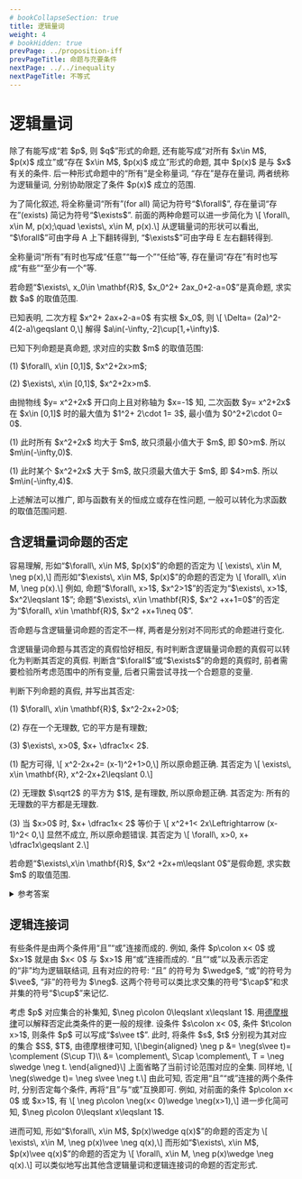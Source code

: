 ```yaml
---
# bookCollapseSection: true
title: 逻辑量词
weight: 4
# bookHidden: true
prevPage: ../proposition-iff
prevPageTitle: 命题与充要条件
nextPage: ../../inequality
nextPageTitle: 不等式
---
```


# 逻辑量词

<p>除了有能写成“若 $p$, 则 $q$”形式的命题, 还有能写成“对所有 $x\in M$, $p(x)$ 成立”或“存在 $x\in M$, $p(x)$ 成立”形式的命题, 其中 $p(x)$ 是与 $x$ 有关的条件. 后一种形式命题中的“所有”是全称量词, “存在”是存在量词, 两者统称为逻辑量词, 分别协助限定了条件 $p(x)$ 成立的范围. 
</p>
<p>为了简化叙述, 将全称量词“所有”(for all) 简记为符号“$\forall$”, 存在量词“存在”(exists) 简记为符号“$\exists$”. 前面的两种命题可以进一步简化为 \[
    \forall\, x\in M, p(x);\quad
    \exists\, x\in M, p(x).\]
从逻辑量词的形状可以看出, “$\forall$”可由字母 A 上下翻转得到, “$\exists$”可由字母 E 左右翻转得到.
</p>
<myremark>
    <p>全称量词“所有”有时也写成“任意”“每一个”“任给”等, 存在量词“存在”有时也写成“有些”“至少有一个”等.</p>
</myremark>

<myexample>
    <p>若命题“$\exists\, x_0\in \mathbf{R}$, $x_0^2+ 2ax_0+2-a=0$”是真命题, 求实数 $a$ 的取值范围.
    </p>
</myexample>

<mysolution>
    <p>已知表明, 二次方程 $x^2+ 2ax+2-a=0$ 有实根 $x_0$, 则 \[
        \Delta= (2a)^2-4(2-a)\geqslant 0,\]
    解得 $a\in(-\infty,-2]\cup[1,+\infty)$.
    </p>
</mysolution>

<myexample>
    <p>已知下列命题是真命题, 求对应的实数 $m$ 的取值范围:
    </p>
    <p>(1) $\forall\, x\in [0,1]$, $x^2+2x>m$;
    </p>
    <p>(2) $\exists\, x\in [0,1]$, $x^2+2x>m$.
    </p>
</myexample>

<mysolution>
    <p>由抛物线 $y= x^2+2x$ 开口向上且对称轴为 $x=-1$ 知, 二次函数 $y= x^2+2x$ 在 $x\in [0,1]$ 时的最大值为 $1^2+ 2\cdot 1= 3$, 最小值为 $0^2+2\cdot 0= 0$.
    </p>
    <p>(1) 此时所有 $x^2+2x$ 均大于 $m$, 故只须最小值大于 $m$, 即 $0>m$. 所以 $m\in(-\infty,0)$.
    </p>
    <p>(1) 此时某个 $x^2+2x$ 大于 $m$, 故只须最大值大于 $m$, 即 $4>m$. 所以 $m\in(-\infty,4)$.
    </p>
</mysolution>

<myremark>
    <p>上述解法可以推广, 即与函数有关的恒成立或存在性问题, 一般可以转化为求函数的取值范围问题.</p>
</myremark>

## 含逻辑量词命题的否定

<p>容易理解, 形如“$\forall\, x\in M$, $p(x)$”的命题的否定为 \[
    \exists\, x\in M, \neg p(x),\] 
而形如“$\exists\, x\in M$, $p(x)$”的命题的否定为 \[
    \forall\, x\in M, \neg p(x).\]
例如, 命题“$\forall\, x>1$, $x^2>1$”的否定为“$\exists\, x>1$, $x^2\leqslant 1$”; 命题“$\exists\, x\in \mathbf{R}$, $x^2 +x+1=0$”的否定为“$\forall\, x\in \mathbf{R}$, $x^2 +x+1\neq 0$”.
</p>
<myremark>
    <p>否命题与含逻辑量词命题的否定不一样, 两者是分别对不同形式的命题进行变化.</p>
</myremark>

<p>含逻辑量词命题与其否定的真假恰好相反, 有时判断含逻辑量词命题的真假可以转化为判断其否定的真假. 判断含“$\forall$”或“$\exists$”的命题的真假时, 前者需要检验所考虑范围中的所有变量, 后者只需尝试寻找一个合题意的变量.
</p>

<myexample>
    <p>判断下列命题的真假, 并写出其否定:
    </p>
    <p>(1) $\forall\, x\in \mathbf{R}$, $x^2-2x+2>0$;
    </p>
    <p>(2) 存在一个无理数, 它的平方是有理数;
    </p>
    <p>(3) $\exists\, x>0$, $x+ \dfrac1x< 2$.
    </p>
</myexample>

<mysolution>
    <p>(1) 配方可得, \[
        x^2-2x+2= (x-1)^2+1>0,\]
    所以原命题正确. 其否定为 \[
        \exists\, x\in \mathbf{R}, x^2-2x+2\leqslant 0.\]
    </p>
    <p>(2) 无理数 $\sqrt2$ 的平方为 $1$, 是有理数, 所以原命题正确. 其否定为: 所有的无理数的平方都是无理数.
    </p>
    <p>(3) 当 $x>0$ 时, $x+ \dfrac1x< 2$ 等价于 \[
        x^2+1< 2x\Leftrightarrow (x-1)^2< 0,\]
    显然不成立, 所以原命题错误. 其否定为 \[
        \forall\, x>0, x+ \dfrac1x\geqslant 2.\]
    </p>
</mysolution>

<myexercise>
    <p>若命题“$\exists\,x\in \mathbf{R}$, $x^2 +2x+m\leqslant 0$”是假命题, 求实数 $m$ 的取值范围.
    </p>
</myexercise>

<details><summary>参考答案</summary>
    <p>命题“$\forall\,x\in \mathbf{R}$, $x^2 +2x+m> 0$”是真命题, 则 $\Delta=2^2-4m< 0$, $m\in(1,+\infty)$.
    </p>
</details>

## 逻辑连接词

<p>有些条件是由两个条件用“且”“或”连接而成的. 例如, 条件 $p\colon x< 0$ 或 $x>1$ 就是由 $x< 0$ 与 $x>1$ 用“或”连接而成的. “且”“或”以及表示否定的“非”均为逻辑联结词, 且有对应的符号: “且” 的符号为 $\wedge$, “或”的符号为 $\vee$, “非”的符号为 $\neg$. 这两个符号可以类比求交集的符号“$\cap$”和求并集的符号“$\cup$”来记忆.
</p>
<p>考虑 $p$ 对应集合的补集知, $\neg p\colon 0\leqslant x\leqslant 1$. 用<a href="/docs/prerequisite/set-logic/set-operation/#德摩根律">德摩根律</a>可以解释否定此类条件的更一般的规律. 设条件 $s\colon x< 0$, 条件 $t\colon x>1$, 则条件 $p$ 可以写成“$s\vee t$”. 此时, 将条件 $s$, $t$ 分别视为其对应的集合 $S$, $T$, 由德摩根律可知, \[\begin{aligned}
    \neg p
    &= \neg(s\vee t)= \complement (S\cup T)\\
    &= \complement\, S\cap \complement\, T
     = \neg s\wedge \neg t.
\end{aligned}\]
上面省略了当前讨论范围对应的全集. 同样地, \[
    \neg(s\wedge t)= \neg s\vee \neg t.\]
由此可知, 否定用“且”“或”连接的两个条件时, 分别否定每个条件, 再将“且”与“或”互换即可. 例如, 对前面的条件 $p\colon x< 0$ 或 $x>1$, 有 \[
    \neg p\colon \neg(x< 0)\wedge \neg(x>1),\]
进一步化简可知, $\neg p\colon 0\leqslant x\leqslant 1$.
</p>
<p>进而可知, 形如“$\forall\, x\in M$, $p(x)\wedge q(x)$”的命题的否定为 \[
    \exists\, x\in M, \neg p(x)\vee \neg q(x),\] 
而形如“$\exists\, x\in M$, $p(x)\vee q(x)$”的命题的否定为 \[
    \forall\, x\in M, \neg p(x)\wedge \neg q(x).\]
可以类似地写出其他含逻辑量词和逻辑连接词的命题的否定形式.
</p>

